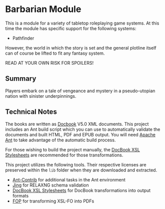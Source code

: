 # Barbarian Module

This is a module for a variety of tabletop roleplaying game systems. At this time the module 
has specific support for the following systems:

- Pathfinder

However, the world in which the story is set and the general plotline itself can of course be lifted
to fit any fantasy system.

READ AT YOUR OWN RISK FOR SPOILERS!

## Summary

Players embark on a tale of vengeance and mystery in a pseudo-utopian nation with sinister
underpinnings.

## Technical Notes

The books are written as [Docbook][1] V5.0 XML documents. This project includes
an Ant build script which you can use to automatically validate the documents and built HTML, PDF
and EPUB output. You will need [Apache Ant][3] to take advantage of the automatic build process.

For those wishing to build the project manually, the [DocBook XSL Stylesheets][2] are recommended
for those transformations.

This project utilizes the following tools. Their respective licenses are preserved within the `lib`
folder when they are downloaded and extracted.

 - [Ant-Contrib][4] for additional tasks in the Ant environment
 - [Jing][5] for RELAXNG schema validation
 - [DocBook XSL Stylesheets][2] for DocBook transformations into output formats
 - [FOP][6] for transforming XSL-FO into PDFs

[1]: http://www.docbook.org/
[2]: http://docbook.sourceforge.net/
[3]: http://ant.apache.org/
[4]: http://ant-contrib.sourceforge.net/
[5]: https://code.google.com/p/jing-trang/
[6]: http://xmlgraphics.apache.org/fop/